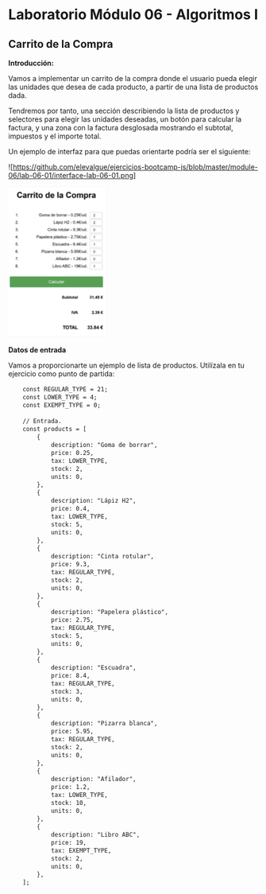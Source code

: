 # Laboratorio Módulo 06 - Algoritmos I

## Carrito de la Compra

**Introducción:**

Vamos a implementar un carrito de la compra donde el usuario pueda elegir las unidades que desea de cada producto, a partir de una lista de productos dada.

Tendremos por tanto, una sección describiendo la lista de productos y selectores para elegir las unidades deseadas, un botón para calcular la factura, y una zona con la factura desglosada mostrando el subtotal, impuestos y el importe total.

Un ejemplo de interfaz para que puedas orientarte podría ser el siguiente:

![https://github.com/elevalgue/ejercicios-bootcamp-js/blob/master/module-06/lab-06-01/interface-lab-06-01.png]

![image](https://github.com/elevalgue/ejercicios-bootcamp-js/blob/master/module-06/lab-06-01/interface-lab-06-01.png)

**Datos de entrada**

Vamos a proporcionarte un ejemplo de lista de productos. Utilízala en tu ejercicio como punto de partida:

        const REGULAR_TYPE = 21;
        const LOWER_TYPE = 4;
        const EXEMPT_TYPE = 0;

        // Entrada.
        const products = [
            {
                description: "Goma de borrar",
                price: 0.25,
                tax: LOWER_TYPE,
                stock: 2,
                units: 0,
            },
            {
                description: "Lápiz H2",
                price: 0.4,
                tax: LOWER_TYPE,
                stock: 5,
                units: 0,
            },
            {
                description: "Cinta rotular",
                price: 9.3,
                tax: REGULAR_TYPE,
                stock: 2,
                units: 0,
            },
            {
                description: "Papelera plástico",
                price: 2.75,
                tax: REGULAR_TYPE,
                stock: 5,
                units: 0,
            },
            {
                description: "Escuadra",
                price: 8.4,
                tax: REGULAR_TYPE,
                stock: 3,
                units: 0,
            },
            {
                description: "Pizarra blanca",
                price: 5.95,
                tax: REGULAR_TYPE,
                stock: 2,
                units: 0,
            },
            {
                description: "Afilador",
                price: 1.2,
                tax: LOWER_TYPE,
                stock: 10,
                units: 0,
            },
            {
                description: "Libro ABC",
                price: 19,
                tax: EXEMPT_TYPE,
                stock: 2,
                units: 0,
            },
        ];
